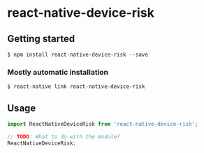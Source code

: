 # react-native-device-risk

## Getting started

`$ npm install react-native-device-risk --save`

### Mostly automatic installation

`$ react-native link react-native-device-risk`

## Usage
```javascript
import ReactNativeDeviceRisk from 'react-native-device-risk';

// TODO: What to do with the module?
ReactNativeDeviceRisk;
```
